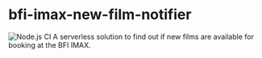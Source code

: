 # bfi-imax-new-film-notifier
![Node.js CI](https://github.com/jamesgawn/bfi-imax-new-film-notifier/workflows/Node.js%20CI/badge.svg?branch=master)
A serverless solution to find out if new films are available for booking at the BFI IMAX.
